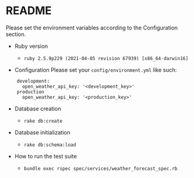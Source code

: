 # README
Please set the environment variables according to the Configuration section.

* Ruby version
  * `ruby 2.5.9p229 (2021-04-05 revision 67939) [x86_64-darwin16]`

* Configuration
  Please set your `config/environment.yml` like such:
```
    development:
      open_weather_api_key: '<development_key>'
    production
      open_weather_api_key: '<production_key>'
 ```

* Database creation
  * `rake db:create` 

* Database initialization
  * `rake db:schema:load`

* How to run the test suite
  * `bundle exec rspec spec/services/weather_forecast_spec.rb`

